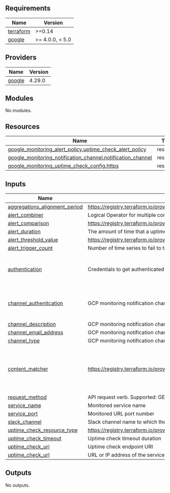 <!-- BEGIN_TF_DOCS -->
## Requirements

| Name | Version |
|------|---------|
| <a name="requirement_terraform"></a> [terraform](#requirement\_terraform) | >=0.14 |
| <a name="requirement_google"></a> [google](#requirement\_google) | >= 4.0.0, < 5.0 |

## Providers

| Name | Version |
|------|---------|
| <a name="provider_google"></a> [google](#provider\_google) | 4.29.0 |

## Modules

No modules.

## Resources

| Name | Type |
|------|------|
| [google_monitoring_alert_policy.uptime_check_alert_policy](https://registry.terraform.io/providers/hashicorp/google/latest/docs/resources/monitoring_alert_policy) | resource |
| [google_monitoring_notification_channel.notification_channel](https://registry.terraform.io/providers/hashicorp/google/latest/docs/resources/monitoring_notification_channel) | resource |
| [google_monitoring_uptime_check_config.https](https://registry.terraform.io/providers/hashicorp/google/latest/docs/resources/monitoring_uptime_check_config) | resource |

## Inputs

| Name | Description | Type | Default | Required |
|------|-------------|------|---------|:--------:|
| <a name="input_aggregations_alignment_period"></a> [aggregations\_alignment\_period](#input\_aggregations\_alignment\_period) | https://registry.terraform.io/providers/hashicorp/google/latest/docs/resources/monitoring_alert_policy#aggregations | `string` | `"60s"` | no |
| <a name="input_alert_combiner"></a> [alert\_combiner](#input\_alert\_combiner) | Logical Operator for multiple conditions of an uptime check | `string` | `"OR"` | no |
| <a name="input_alert_comparison"></a> [alert\_comparison](#input\_alert\_comparison) | https://registry.terraform.io/providers/hashicorp/google/latest/docs/resources/monitoring_alert_policy#comparison | `string` | `"COMPARISON_GT"` | no |
| <a name="input_alert_duration"></a> [alert\_duration](#input\_alert\_duration) | The amount of time that a uptime check must fail to be considered failing | `string` | `"60s"` | no |
| <a name="input_alert_threshold_value"></a> [alert\_threshold\_value](#input\_alert\_threshold\_value) | https://registry.terraform.io/providers/hashicorp/google/latest/docs/resources/monitoring_alert_policy#threshold_value | `string` | `"1.0"` | no |
| <a name="input_alert_trigger_count"></a> [alert\_trigger\_count](#input\_alert\_trigger\_count) | Number of time series to fail to trigger the alert | `number` | `1` | no |
| <a name="input_authentication"></a> [authentication](#input\_authentication) | Credentials to get authenticated to hit the target endpoint | <pre>map(object({<br>    username = string<br>    password = string<br>  }))</pre> | `{}` | no |
| <a name="input_channel_authenitcation"></a> [channel\_authenitcation](#input\_channel\_authenitcation) | GCP monitoring notification channel token | <pre>map(object({<br>    slack_token     = optional(string)<br>    pagerduty_token = optional(string)<br>  }))</pre> | `{}` | no |
| <a name="input_channel_description"></a> [channel\_description](#input\_channel\_description) | GCP monitoring notification channel description | `string` | `""` | no |
| <a name="input_channel_email_address"></a> [channel\_email\_address](#input\_channel\_email\_address) | GCP monitoring notification channel email address | `string` | `""` | no |
| <a name="input_channel_type"></a> [channel\_type](#input\_channel\_type) | GCP monitoring notification channel type | `string` | n/a | yes |
| <a name="input_content_matcher"></a> [content\_matcher](#input\_content\_matcher) | https://registry.terraform.io/providers/hashicorp/google/latest/docs/resources/monitoring_uptime_check_config#nested_content_matchers | <pre>map(object({<br>    matcher_content = string<br>    matcher         = string<br>    json_path       = string<br>    json_matcher    = string<br>  }))</pre> | `{}` | no |
| <a name="input_request_method"></a> [request\_method](#input\_request\_method) | API request verb. Supported: GET\|POST | `string` | `"GET"` | no |
| <a name="input_service_name"></a> [service\_name](#input\_service\_name) | Monitored service name | `string` | n/a | yes |
| <a name="input_service_port"></a> [service\_port](#input\_service\_port) | Monitored URL port number | `number` | `443` | no |
| <a name="input_slack_channel"></a> [slack\_channel](#input\_slack\_channel) | Slack channel name to which the notifications would be sent | `string` | `""` | no |
| <a name="input_uptime_check_resource_type"></a> [uptime\_check\_resource\_type](#input\_uptime\_check\_resource\_type) | https://registry.terraform.io/providers/hashicorp/google/latest/docs/resources/monitoring_uptime_check_config#type | `string` | `"uptime_url"` | no |
| <a name="input_uptime_check_timeout"></a> [uptime\_check\_timeout](#input\_uptime\_check\_timeout) | Uptime check timeout duration | `string` | `"60s"` | no |
| <a name="input_uptime_check_uri"></a> [uptime\_check\_uri](#input\_uptime\_check\_uri) | Uptime check endpoint URI | `string` | `"/"` | no |
| <a name="input_uptime_check_url"></a> [uptime\_check\_url](#input\_uptime\_check\_url) | URL or IP address of the service | `string` | n/a | yes |

## Outputs

No outputs.
<!-- END_TF_DOCS -->